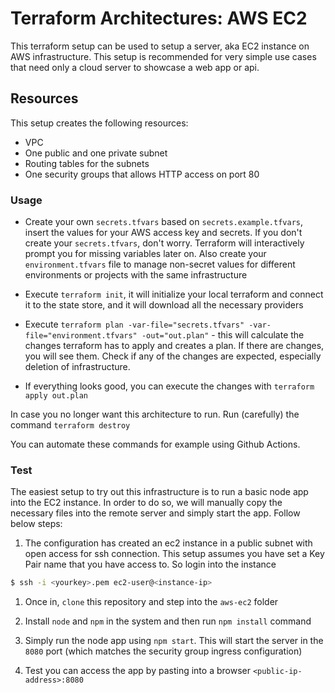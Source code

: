 # Terraform Architectures: AWS EC2

This terraform setup can be used to setup a server, aka EC2 instance on AWS infrastructure. This setup is recommended for very simple use cases that need only a cloud server to showcase a web app or api.

## Resources

This setup creates the following resources:

- VPC
- One public and one private subnet
- Routing tables for the subnets
- One security groups that allows HTTP access on port 80


### Usage

- Create your own `secrets.tfvars` based on `secrets.example.tfvars`, insert the values for your AWS access key and secrets. If you don't create your `secrets.tfvars`, don't worry. Terraform will interactively prompt you for missing variables later on. Also create your `environment.tfvars` file to manage non-secret values for different environments or projects with the same infrastructure

- Execute `terraform init`, it will initialize your local terraform and connect it to the state store, and it will download all the necessary providers

- Execute `terraform plan -var-file="secrets.tfvars" -var-file="environment.tfvars" -out="out.plan"` - this will calculate the changes terraform has to apply and creates a plan. If there are changes, you will see them. Check if any of the changes are expected, especially deletion of infrastructure.

- If everything looks good, you can execute the changes with `terraform apply out.plan`


In case you no longer want this architecture to run. Run (carefully) the command `terraform destroy`

You can automate these commands for example using Github Actions.


### Test

The easiest setup to try out this infrastructure is to run a basic node app into the EC2 instance. In order to do so, we will manually copy the necessary files into the remote server and simply start the app. 
Follow below steps:

1. The configuration has created an ec2 instance in a public subnet with open access for ssh connection. This setup assumes you have set a Key Pair name that you have access to. So login into the instance

```sh
$ ssh -i <yourkey>.pem ec2-user@<instance-ip>
```

1. Once in, `clone` this repository and step into the `aws-ec2` folder

1. Install `node` and `npm` in the system and then run `npm install` command

1. Simply run the node app using `npm start`. This will start the server in the `8080` port (which matches the security group ingress configuration)

1. Test you can access the app by pasting into a browser `<public-ip-address>:8080`
